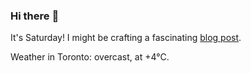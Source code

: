 ### Hi there :wave:

It's Saturday! I might be crafting a fascinating [blog post](https://www.benjaminwuethrich.dev).

Weather in Toronto: overcast, at +4°C.
